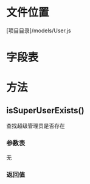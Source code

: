 <!-- TITLE: User模型 -->
<!-- SUBTITLE: 表示用户管理类型的数据 -->

# 文件位置
[项目目录]/models/User.js

# 字段表
# 方法
## isSuperUserExists()
查找超级管理员是否存在
### 参数表
无
### 返回值


